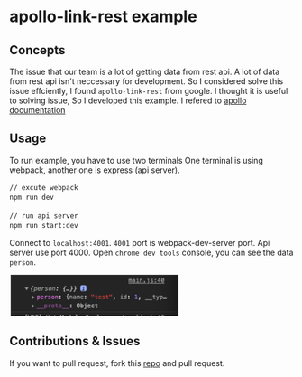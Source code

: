 # apollo-link-rest example

## Concepts

The issue that our team is a lot of getting data from rest api.
A lot of data from rest api isn't neccessary for development.
So I considered solve this issue effciently, I found `apollo-link-rest` from google.
I thought it is useful to solving issue, So I developed this example.
I refered to [apollo documentation](https://www.apollographql.com/docs/link/links/rest/)

## Usage

To run example, you have to use two terminals
One terminal is using webpack, another one is express (api server).

```bash
// excute webpack
npm run dev

// run api server
npm run start:dev
```

Connect to `localhost:4001`. `4001` port is webpack-dev-server port. Api server use port 4000.
Open `chrome dev tools` console, you can see the data `person`.

<img src="./console.png" width="300" height="auto">

## Contributions & Issues

If you want to pull request, fork this [repo](https://github.com/trustyoo86/alr-example) and pull request.
